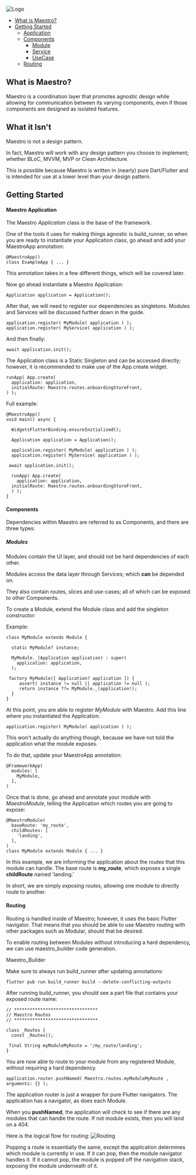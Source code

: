 ![Logo](https://raw.githubusercontent.com/camrongiuliani/maestro/develop/img/logo-white.png)

- [What is Maestro?](#what-is-maestro)
- [Getting Started](#getting-started)
    - [Application](#maestro-application)
    - [Components](#components)
        - [Module](#modules)
        - [Service](#modules)
        - [UseCase](#modules)
    - [Routing](#routing)

## What is Maestro?
Maestro is a coordination layer that promotes agnostic design while allowing for communication between its varying components, even if those components are designed as isolated features.

## What it Isn't
Maestro is not a design pattern.

In fact, Maestro will work with any design pattern you choose to implement; whether BLoC, MVVM, MVP or Clean Architecture.

This is possible because Maestro is written in (nearly) pure Dart/Flutter and is intended for use at a lower level than your design pattern.

## Getting Started
#### Maestro Application
The Maestro *Application* class is the base of the framework.

One of the tools it uses for making things agnostic is build_runner, so when you are ready to instantiate your Application class, go ahead and add your MaestroApp annotation:

    @MaestroApp()  
	class ExampleApp { ... }

This annotation takes in a few different things, which will be covered later.

Now go ahead instantiate a Maestro Application:

    Application application = Application();

After that, we will need to register our dependencies as singletons. Modules and Services will be discussed further down in the guide.

    application.register( MyModule( application ) );  
    application.register( MyService( application ) );

And then finally:

    await application.init();

The Application class is a Static Singleton and can be accessed directly; however, it is recommended to make use of the App.create widget.

    runApp( App.create(  
	  application: application,  
	  initialRoute: Maestro.routes.onboardingStoreFront,  
	) );

Full example:

    @MaestroApp()  
	void main() async {  
	  
	  WidgetsFlutterBinding.ensureInitialized();  
	  
	  Application application = Application();  
	  
	  application.register( MyModule( application ) );  
	  application.register( MyService( application ) );  
	  
	 await application.init();  
	  
	  runApp( App.create(  
	    application: application,  
	  initialRoute: Maestro.routes.onboardingStoreFront,  
	  ) );  
	}

#### Components
Dependencies within Maestro are referred to as Components, and there are three types:

##### Modules

Modules contain the UI layer, and should not be hard dependencies of each other.

Modules access the data layer through Services; which **can** be depended on.

They also contain routes, slices and use-cases; all of which can be exposed to other Components.

To create a Module, extend the Module class and add the singleton constructor:

Example:

    class MyModule extends Module {  
  
	  static MyModule? instance;  
	  
	  MyModule._(Application application) : super(  
	    application: application,  
	  );  
	  
	 factory MyModule([ Application? application ]) {  
		 assert( instance != null || application != null );  
		 return instance ??= MyModule._(application!);  
	  }  
	}

At this point, you are able to register *MyModule* with Maestro. Add this line where you instantiated the Application.

    application.register( MyModule( application ) );  

This won't actually do anything though, because we have not told the application what the module exposes.

To do that, update your MaestroApp annotation:

    @FrameworkApp(  
	  modules: [  
	    MyModule,  
	  ],  
	)

Once that is done, go ahead and annotate your module with *MaestroModule*, telling the Application which routes you are going to expose:

    @MaestroModule(  
	  baseRoute: 'my_route',  
	  childRoutes: [  
	    'landing',  
	  ],  
	)
	class MyModule extends Module { ... }

In this example, we are informing the application about the routes that this module can handle. The base route is **my_route**, which exposes a single **childRoute** named 'landing.'

In short, we are simply *exposing routes*, allowing one module to directly route to another.

#### Routing

Routing is handled inside of Maestro; however, it uses the basic Flutter navigator. That means that you should be able to use Maestro routing with other packages such as Modular, should that be desired.

To enable routing between Modules without introducing a hard dependency, we can use maestro_builder code generation.

Maestro_Builder

Make sure to always run build_runner after updating annotations:

    flutter pub run build_runner build --delete-conflicting-outputs

After running build_runner, you should see a part file that contains your exposed route name:

    // ********************************  
	// Maestro Routes  
	// ********************************  
	  
	class _Routes {  
	  const _Routes();  
	  
	 final String myModuleMyRoute = '/my_route/landing';  
	}

You are now able to route to your module from any registered Module, without requiring a hard dependency.

    application.router.pushNamed( Maestro.routes.myModuleMyRoute , arguments: {} );

The application router is just a wrapper for pure Flutter navigators. The application has a navigator, as does each Module.

When you **pushNamed**, the application will check to see if there are any modules that can handle the route. If not module exists, then you will land on a 404.

Here is the logical flow for routing:
![Routing](https://raw.githubusercontent.com/camrongiuliani/flutter_framework/develop/img/arch-routing.png)

Popping a route is essentially the same, except the application determines which module is currently in use. If it can pop, then the module navigator handles it. If it cannot pop, the module is popped off the navigation stack, exposing the module underneath of it.